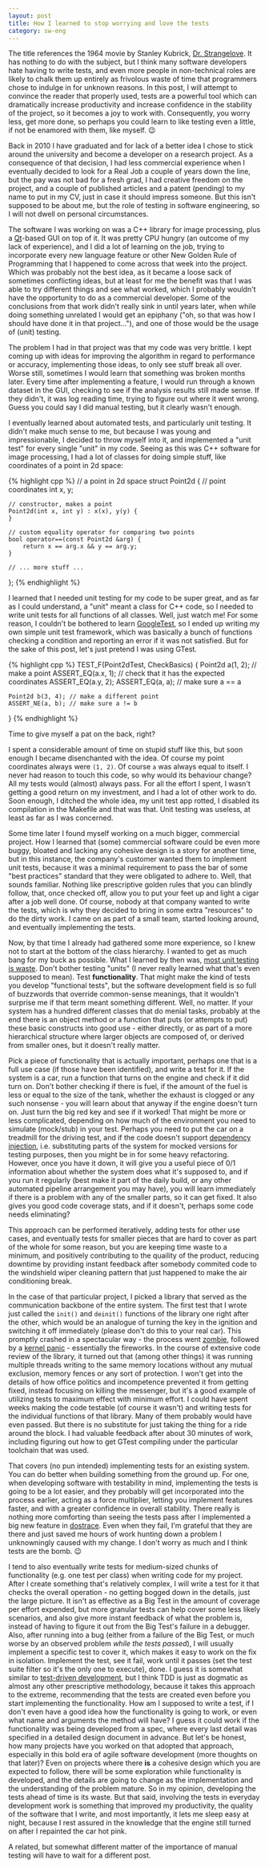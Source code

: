 ```yaml
---
layout: post
title: How I learned to stop worrying and love the tests
category: sw-eng
---
```


The title references the 1964 movie by Stanley Kubrick, [Dr. Strangelove](https://en.wikipedia.org/wiki/Dr._Strangelove). It has nothing to do with the subject, but I think many software developers hate having to write tests, and even more people in non-technical roles are likely to chalk them up entirely as frivolous waste of time that programmers chose to indulge in for unknown reasons. In this post, I will attempt to convince the reader that properly used, tests are a powerful tool which can dramatically increase productivity and increase confidence in the stability of the project, so it becomes a joy to work with. Consequently, you worry less, get more done, so perhaps you could learn to like testing even a little, if not be enamored with them, like myself. 😉

Back in 2010 I have graduated and for lack of a better idea I chose to stick around the university and become a developer on a research project. As a consequence of that decision, I had less commercial experience when I eventually decided to look for a Real Job a couple of years down the line, but the pay was not bad for a fresh grad, I had creative freedom on the project, and a couple of published articles and a patent (pending) to my name to put in my CV, just in case it should impress someone. But this isn't supposed to be about me, but the role of testing in software engineering, so I will not dwell on personal circumstances.

The software I was working on was a C++ library for image processing, plus a [Qt](https://en.wikipedia.org/wiki/Qt_(software))-based GUI on top of it. It was pretty CPU hungry (an outcome of my lack of experience), and I did a lot of learning on the job, trying to incorporate every new language feature or other New Golden Rule of Programming that I happened to come across that week into the project. Which was probably not the best idea, as it became a loose sack of sometimes conflicting ideas, but at least for me the benefit was that I was able to try different things and see what worked, which I probably wouldn't have the opportunity to do as a commercial developer. Some of the conclusions from that work didn't really sink in until years later, when while doing something unrelated I would get an epiphany ("oh, so that was how I should have done it in that project..."), and one of those would be the usage of (unit) testing.

The problem I had in that project was that my code was very brittle. I kept coming up with ideas for improving the algorithm in regard to performance or accuracy, implementing those ideas, to only see stuff break all over. Worse still, sometimes I would learn that something was broken months later. Every time after implementing a feature, I would run through a known dataset in the GUI, checking to see if the analysis results still made sense. If they didn't, it was log reading time, trying to figure out where it went wrong. Guess you could say I did manual testing, but it clearly wasn't enough.

I eventually learned about automated tests, and particularly unit testing. It didn't make much sense to me, but because I was young and impressionable, I decided to throw myself into it, and implemented a "unit test" for every single "unit" in my code. Seeing as this was C++ software for image processing, I had a lot of classes for doing simple stuff, like coordinates of a point in 2d space:

{% highlight cpp %}
// a point in 2d space
struct Point2d { 
    // point coordinates
    int x, y; 

    // constructor, makes a point
    Point2d(int x, int y) : x(x), y(y) {
    } 

    // custom equality operator for comparing two points
    bool operator==(const Point2d &arg) { 
        return x == arg.x && y == arg.y; 
    } 

    // ... more stuff ...
};
{% endhighlight %}

I learned that I needed unit testing for my code to be super great, and as far as I could understand, a "unit" meant a class for C++ code, so I needed to write unit tests for all functions of all classes. Well, just watch me! For some reason, I couldn't be bothered to learn [GoogleTest](http://google.github.io/googletest/), so I ended up writing my own simple unit test framework, which was basically a bunch of functions checking a condition and reporting an error if it was not satisfied. But for the sake of this post, let's just pretend I was using GTest.

{% highlight cpp %}
TEST_F(Point2dTest, CheckBasics) {
    Point2d a(1, 2); // make a point
    ASSERT_EQ(a.x, 1); // check that it has the expected coordinates
    ASSERT_EQ(a.y, 2);
    ASSERT_EQ(a, a); // make sure a == a

    Point2d b(3, 4); // make a different point
    ASSERT_NE(a, b); // make sure a != b
}
{% endhighlight %}

Time to give myself a pat on the back, right?

I spent a considerable amount of time on stupid stuff like this, but soon enough I became disenchanted with the idea. Of course my point coordinates always were `(1, 2)`. Of course `a` was always equal to itself. I never had reason to touch this code, so why would its behaviour change? All my tests would (almost) always pass. For all the effort I spent, I wasn't getting a good return on my investment, and I had a lot of other work to do. Soon enough, I ditched the whole idea, my unit test app rotted, I disabled its compilation in the Makefile and that was that. Unit testing was useless, at least as far as I was concerned.

Some time later I found myself working  on a much bigger, commercial project. How I learned that (some) commercial software could be even more buggy, bloated and lacking any cohesive design is a story for another time, but in this instance, the company's customer wanted them to implement unit tests, because it was a minimal requirement to pass the bar of some "best practices" standard that they were obligated to adhere to. Well, that sounds familiar. Nothing like prescriptive golden rules that you can blindly follow, that, once checked off, allow you to put your feet up and light a cigar after a job well done. Of course, nobody at that company wanted to write the tests, which is why they decided to bring in some extra "resources" to do the dirty work. I came on as part of a small team, started looking around, and eventually implementing the tests.

Now, by that time I already had gathered some more experience, so I knew not to start at the bottom of the class hierarchy. I wanted to get as much bang for my buck as possible. What I learned by then was, [most unit testing is waste](https://rbcs-us.com/documents/Why-Most-Unit-Testing-is-Waste.pdf). Don't bother testing "units" (I never really learned what that's even supposed to mean). Test **functionality**. That might make the kind of tests you develop "functional tests", but the software development field is so full of buzzwords that override common-sense meanings, that it wouldn't surprise me if that term meant something different. Well, no matter. If your system has a hundred different classes that do menial tasks, probably at the end there is an object method or a function that puts (or attempts to put) these basic constructs into good use - either directly, or as part of a more hierarchical structure where larger objects are composed of, or derived from smaller ones, but it doesn't really matter.

Pick a piece of functionality that is actually important, perhaps one that is a full use case (if those have been identified), and write a test for it. If the system is a car, run a function that turns on the engine and check if it did turn on. Don't bother checking if there is fuel, if the amount of the fuel is less or equal to the size of the tank, whether the exhaust is clogged or any such nonsense - you will learn about that anyway if the engine doesn't turn on. Just turn the big red key and see if it worked! That might be more or less complicated, depending on how much of the environment you need to simulate (mock/stub) in your test. Perhaps you need to put the car on a treadmill for the driving test, and if the code doesn't support [dependency injection](https://en.wikipedia.org/wiki/Dependency_injection), i.e. substituting parts of the system for mocked versions for testing purposes, then you might be in for some heavy refactoring. However, once you have it down, it will give you a useful piece of 0/1 information about whether the system does what it's supposed to, and if you run it regularly (best make it part of the daily build, or any other automated pipeline arrangement you may have), you will learn immediately if there is a problem with any of the smaller parts, so it can get fixed. It also gives you good code coverage stats, and if it doesn't, perhaps some code needs eliminating?

This approach can be performed iteratively, adding tests for other use cases, and eventually tests for smaller pieces that are hard to cover as part of the whole for some reason, but you are keeping time waste to a minimum, and positively contributing to the quaility of the product, reducing downtime by providing instant feedback after somebody commited code to the windshield wiper cleaning pattern that just happened to make the air conditioning break.

In the case of that particular project, I picked a library that served as the communication backbone of the entire system. The first test that I wrote just called the `init()` and `deinit()` functions of the library one right after the other, which would be an analogue of turning the key in the ignition and switching it off immediately (please don't do this to your real car). This promptly crashed in a spectacular way - the process went [zombie](https://en.wikipedia.org/wiki/Zombie_process), followed by a [kernel panic](https://en.wikipedia.org/wiki/Kernel_panic) - essentially the fireworks. In the course of extensive code review of the library, it turned out that (among other things) it was running multiple threads writing to the same memory locations without any mutual exclusion, memory fences or any sort of protection. I won't get into the details of how office politics and incompetence prevented it from getting fixed, instead focusing on killing the messenger, but it's a good example of utilizing tests to maximum effect with minimum effort. I could have spent weeks making the code testable (of course it wasn't) and writing tests for the individual functions of that library. Many of them probably would have even passed. But there is no substitute for just taking the thing for a ride around the block. I had valuable feedback after about 30 minutes of work, including figuring out how to get GTest compiling under the particular toolchain that was used.

That covers (no pun intended) implementing tests for an existing system. You can do better when building something from the ground up. For one, when developing software with testability in mind, implementing the tests is going to be a lot easier, and they probably will get incorporated into the process earlier, acting as a force multiplier, letting you implement features faster, and with a greater confidence in overall stability. There really is nothing more comforting than seeing the tests pass after I implemented a big new feature in [dostrace](https://github.com/neuviemeporte/dostrace). Even when they fail, I'm grateful that they are there and just saved me hours of work hunting down a problem I unknowningly caused with my change. I don't worry as much and I think tests are the bomb. 😉 

I tend to also eventually write tests for medium-sized chunks of functionality (e.g. one test per class) when writing code for my project. After I create something that's relatively complex, I will write a test for it that checks the overall operation - no getting bogged down in the details, just the large picture. It isn't as effective as a Big Test in the amount of coverage per effort expended, but more granular tests can help cover some less likely scenarios, and also give more instant feedback of what the problem is, instead of having to figure it out from the Big Test's failure in a debugger. Also, after running into a bug (either from a failure of the Big Test, or much worse by an observed problem _while the tests passed_), I will usually implement a specific test to cover it, which makes it easy to work on the fix in isolation. Implement the test, see it fail, work until it passes (set the test suite filter so it's the only one to execute), done. I guess it is somewhat similar to [test-driven development](https://en.wikipedia.org/wiki/Test-driven_development), but I think TDD is just as dogmatic as almost any other prescriptive methodology, because it takes this approach to the extreme, recommending that the tests are created even before you start implementing the functionality. How am I supposed to write a test, if I don't even have a good idea how the functionality is going to work, or even what name and arguments the method will have? I guess it could work if the functionality was being developed from a spec, where every last detail was specified in a detailed design document in advance. But let's be honest, how many projects have you worked on that adopted that approach, especially in this bold era of agile software development (more thoughts on that later)? Even on projects where there **is** a cohesive design which you are expected to follow, there will be some exploration while functionality is developed, and the details are going to change as the implementation and the understanding of the problem mature. So in my opinion, developing the tests ahead of time is its waste. But that said, involving the tests in everyday development work is something that improved my productivity, the quality of the software that I write, and most importantly, it lets me sleep easy at night, because I rest assured in the knowledge that the engine still turned on after I repainted the car hot pink. 

A related, but somewhat different matter of the importance of manual testing will have to wait for a different post. 
